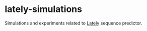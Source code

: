 # lately-simulations

Simulations and experiments related to [Lately](https://github.com/axelpale/lately) sequence predictor.

